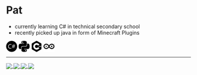 # Pat

- currently learning C# in technical secondary school
- recently picked up java in form of Minecraft Plugins

<p align="left">
<a href="https://github.com/PatBoyHD" target="blank"><img align="center" fill="#239120" src="https://github.com/PatBoyHD/PatBoyHD/blob/main/icons/csharp.svg" title = "C#" alt="" height="30" /></a>
<a href="https://github.com/PatBoyHD" target="blank"><img align="center" src="https://github.com/PatBoyHD/PatBoyHD/blob/main/icons/python.svg" alt="" height="30" /></a>
<a href="https://github.com/PatBoyHD" target="blank"><img align="center" src="https://github.com/PatBoyHD/PatBoyHD/blob/main/icons/cplusplus.svg" alt="" height="30" /></a>
<a href="https://github.com/PatBoyHD" target="blank"><img align="center" src="https://github.com/PatBoyHD/PatBoyHD/blob/main/icons/arduino.svg" alt="" height="30" /></a>
</p>


---
<a href="https://github.com/anuraghazra/github-readme-stats#gh-dark-mode-only">
  <img align="center" src="https://github-readme-stats.vercel.app/api?username=PatBoyHD&show_icons=true&theme=tokyonight" />
</a>
<a href="https://github.com/anuraghazra/github-readme-stats#gh-light-mode-only">
  <img align="center" src="https://github-readme-stats.vercel.app/api?username=PatBoyHD&show_icons=true&theme=default" />
</a>
<a href="https://github.com/anuraghazra/github-readme-stats#gh-dark-mode-only">
  <img align="center" src="https://github-readme-stats.vercel.app/api/top-langs/?username=PatBoyHD&layout=compact&theme=tokyonight" />
</a>
<a href="https://github.com/anuraghazra/github-readme-stats#gh-light-mode-only">
  <img align="center" src="https://github-readme-stats.vercel.app/api/top-langs/?username=PatBoyHD&layout=compact&theme=default" />
</a>
